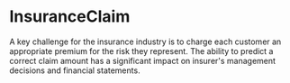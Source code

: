 # InsuranceClaim
A key challenge for the insurance industry is to charge each customer an appropriate premium for the risk they represent. The ability to predict a correct claim amount has a significant impact on insurer's management decisions and financial statements. 
